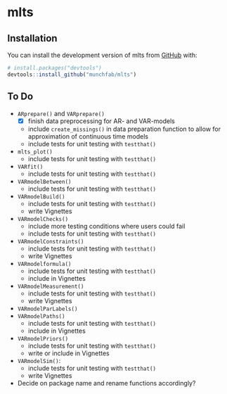 # mlts

<!-- badges: start -->
<!-- badges: end -->

## Installation

You can install the development version of mlts from [GitHub](https://github.com/) with:

```r
# install.packages("devtools")
devtools::install_github("munchfab/mlts")
```

## To Do

* `ARprepare()` and `VARprepare()` 
  * [x] finish data preprocessing for AR- and VAR-models
  * include `create_missings()` in data preparation function to allow for approximation of continuous time models
  * include tests for unit testing with `testthat()`
* `mlts_plot()` 
  * include tests for unit testing with `testthat()`
* `VARfit()` 
  * include tests for unit testing with `testthat()`
* `VARmodelBetween()` 
  * include tests for unit testing with `testthat()`
* `VARmodelBuild()` 
  * include tests for unit testing with `testthat()`
  * write Vignettes
* `VARmodelChecks()` 
  * include more testing conditions where users could fail
  * include tests for unit testing with `testthat()`
* `VARmodelConstraints()` 
  * include tests for unit testing with `testthat()`
  * write Vignettes
* `VARmodelformula()` 
  * include tests for unit testing with `testthat()`
  * include in Vignettes
* `VARmodelMeasurement()` 
  * include tests for unit testing with `testthat()`
  * write Vignettes
* `VARmodelParLabels()`
* `VARmodelPaths()` 
  * include tests for unit testing with `testthat()`
  * include in Vignettes
* `VARmodelPriors()` 
  * include tests for unit testing with `testthat()`
  * write or include in Vignettes
* `VARmodelSim()`: 
  * include tests for unit testing with `testthat()`
  * write Vignettes
* Decide on package name and rename functions accordingly?
